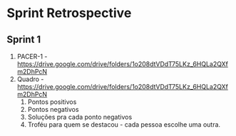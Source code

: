 # Sprint Retrospective

## Sprint 1

1. PACER-1 - https://drive.google.com/drive/folders/1o208dtVDdT75LKz_6HQLa2QXfm2DhPcN
2. Quadro - https://drive.google.com/drive/folders/1o208dtVDdT75LKz_6HQLa2QXfm2DhPcN
   1. Pontos positivos
   2. Pontos negativos
   3. Soluções pra cada ponto negativos
   4. Troféu para quem se destacou - cada pessoa escolhe uma outra.
